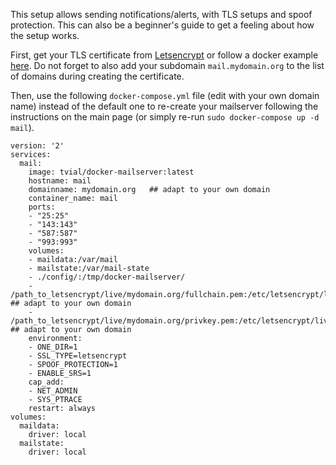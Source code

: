 This setup allows sending notifications/alerts, with TLS setups and spoof protection. This can also be a beginner's guide to get a feeling about how the setup works.

First, get your TLS certificate from [Letsencrypt](https://letsencrypt.org) or follow a docker example [here](https://www.humankode.com/ssl/how-to-set-up-free-ssl-certificates-from-lets-encrypt-using-docker-and-nginx). Do not forget to also add your subdomain `mail.mydomain.org` to the list of domains during creating the certificate.

Then, use the following `docker-compose.yml` file (edit with your own domain name) instead of the default one to re-create your mailserver following the instructions on the main page (or simply re-run `sudo docker-compose up -d mail`).

```
version: '2'
services:
  mail:
    image: tvial/docker-mailserver:latest
    hostname: mail
    domainname: mydomain.org   ## adapt to your own domain
    container_name: mail
    ports:
    - "25:25"
    - "143:143"
    - "587:587"
    - "993:993"
    volumes:
    - maildata:/var/mail
    - mailstate:/var/mail-state
    - ./config/:/tmp/docker-mailserver/
    - /path_to_letsencrypt/live/mydomain.org/fullchain.pem:/etc/letsencrypt/live/mail.mydomain.org/fullchain.pem:ro ## adapt to your own domain
    - /path_to_letsencrypt/live/mydomain.org/privkey.pem:/etc/letsencrypt/live/mail.mydomain.org/privkey.pem:ro ## adapt to your own domain
    environment:
    - ONE_DIR=1
    - SSL_TYPE=letsencrypt
    - SPOOF_PROTECTION=1
    - ENABLE_SRS=1
    cap_add:
    - NET_ADMIN
    - SYS_PTRACE
    restart: always
volumes:
  maildata:
    driver: local
  mailstate:
    driver: local

```
